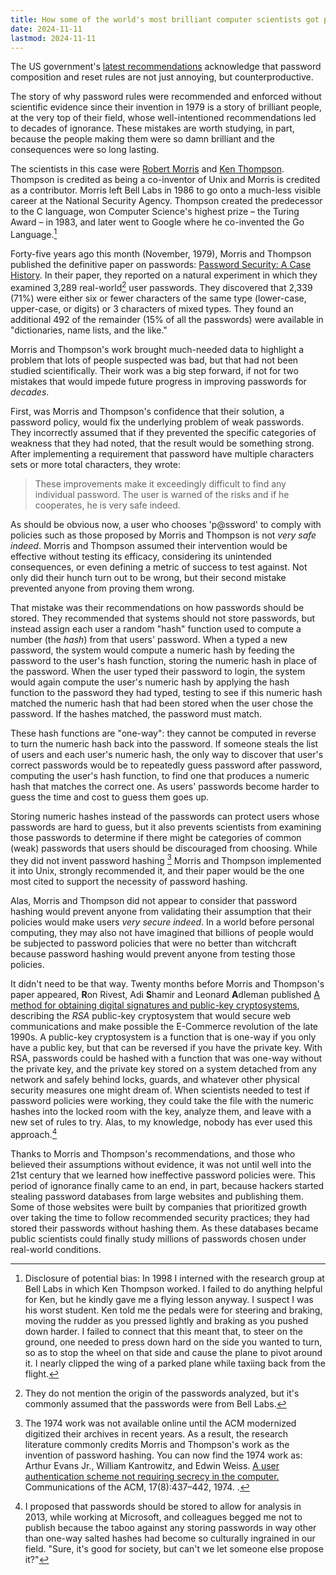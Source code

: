 ```yaml
---
title: How some of the world's most brilliant computer scientists got password policies so wrong
date: 2024-11-11
lastmod: 2024-11-11
---
```


The US government's [latest recommendations](https://pages.nist.gov/800-63-4/sp800-63b.html#appA) acknowledge that password composition and reset rules are not just annoying, but counterproductive.

The story of why password rules were recommended and enforced without scientific evidence since their invention in 1979 is a story of brilliant people, at the very top of their field, whose well-intentioned recommendations led to decades of ignorance. These mistakes are worth studying, in part, because the people making them were so damn brilliant and the consequences were so long lasting.

The scientists in this case were [Robert Morris](https://en.wikipedia.org/wiki/Robert_Morris_(cryptographer)) and [Ken Thompson](https://en.wikipedia.org/wiki/Ken_Thompson). Thompson is credited as being a co-inventor of Unix and Morris is credited as a contributor. Morris left Bell Labs in 1986 to go onto a much-less visible career at the National Security Agency. Thompson created the predecessor to the C language, won Computer Science's highest prize – the Turing Award – in 1983, and later went to Google where he co-invented the Go Language.[^bias]

Forty-five years ago this month (November, 1979), Morris and Thompson published the definitive paper on passwords: [Password Security: A Case History](https://dl.acm.org/doi/pdf/10.1145/359168.359172). In their paper, they reported on a natural experiment in which they examined 3,289 real-world[^password-source] user passwords. They discovered that 2,339 (71\%) were either six or fewer characters of the same type (lower-case, upper-case, or digits) or 3 characters of mixed types. They found an additional 492 of the remainder (15\% of all the passwords) were available in "dictionaries, name lists, and the like."

Morris and Thompson's work brought much-needed data to highlight a problem that lots of people suspected was bad, but that had not been studied scientifically. Their work was a big step forward, if not for two mistakes that would impede future progress in improving passwords for *decades*.

First, was Morris and Thompson's confidence that their solution, a password policy, would fix the underlying problem of weak passwords. They incorrectly assumed that if they prevented the specific categories of weakness that they had noted, that the result would be something strong. After implementing a requirement that password have multiple characters sets or more total characters, they wrote:

> These improvements make it exceedingly difficult to  find any individual password. The user is warned of the  risks and if he cooperates, he is very safe indeed.

As should be obvious now, a user who chooses 'p@ssword' to comply with policies such as those proposed by Morris and Thompson is not *very safe indeed*. Morris and Thompson assumed their intervention would be effective without testing its efficacy, considering its unintended consequences, or even defining a metric of success to test against. Not only did their hunch turn out to be wrong, but their second mistake prevented anyone from proving them wrong.

That mistake was their recommendations on how passwords should be stored. They recommended that systems should not store passwords, but instead assign each user a random "hash" function used to compute a number (the *hash*) from that users' password. When a typed a new password, the system would compute a numeric hash by feeding the password to the user's hash function, storing the numeric hash in place of the password. When the user typed their password to login, the system would again compute the user's numeric hash by applying the hash function to the password they had typed, testing to see if this numeric hash matched the numeric hash that had been stored when the user chose the password. If the hashes matched, the password must match.

These hash functions are "one-way": they cannot be computed in reverse to turn the numeric hash back into the password. If someone steals the list of users and each user's numeric hash, the only way to discover that user's correct passwords would be to repeatedly guess password after password, computing the user's hash function, to find one that produces a numeric hash that matches the correct one. As users' passwords become harder to guess the time and cost to guess them goes up.

Storing numeric hashes instead of the passwords can protect users whose passwords are hard to guess, but it also prevents scientists from examining those passwords to determine if there might be categories of common (weak) passwords that users should be discouraged from choosing. While they did not invent password hashing [^password-hashing-invention] Morris and Thompson implemented it into Unix, strongly recommended it, and their paper would be the one most cited to support the necessity of password hashing.

Alas, Morris and Thompson did not appear to consider that password hashing would prevent anyone from validating their assumption that their policies would make users *very secure indeed*. In a world before personal computing, they may also not have imagined that billions of people would be subjected to password policies that were no better than witchcraft because password hashing would prevent anyone from testing those policies.

It didn't need to be that way. Twenty months before Morris and Thompson's paper appeared, **R**on Rivest, Adi **S**hamir and Leonard **A**dleman published [A method for obtaining digital signatures and public-key cryptosystems](https://dl.acm.org/doi/10.1145/359340.359342), describing the *RSA* public-key cryptosystem that would secure web communications and make possible the E-Commerce revolution of the late 1990s. A public-key cryptosystem is a function that is one-way if you only have a public key, but that can be reversed if you have the private key. With RSA, passwords could be hashed with a function that was one-way without the private key, and the private key stored on a system detached from any network and safely behind locks, guards, and whatever other physical security measures one might dream of. When scientists needed to test if password policies were working, they could take the file with the numeric hashes into the locked room with the key, analyze them, and leave with a new set of rules to try. Alas, to my knowledge, nobody has ever used this approach.[^microsoft]

Thanks to Morris and Thompson's recommendations, and those who believed their assumptions without evidence, it was not until well into the 21st century that we learned how ineffective password policies were. This period of ignorance finally came to an end, in part, because hackers started stealing password databases from large websites and publishing them. Some of those websites were built by companies that prioritized growth over taking the time to follow recommended security practices; they had stored their passwords without hashing them. As these databases became public scientists could finally study millions of passwords chosen under real-world conditions.



[^bias]: Disclosure of potential bias: In 1998 I interned with the research group at Bell Labs in which Ken Thompson worked. I failed to do anything helpful for Ken, but he kindly gave me a flying lesson anyway. I suspect I was his worst student. Ken told me the pedals were for steering and braking, moving the rudder as you pressed lightly and braking as you pushed down harder. I failed to connect that this meant that, to steer on the ground, one needed to press down hard on the side you wanted to turn, so as to stop the wheel on that side and cause the plane to pivot around it. I nearly clipped the wing of a parked plane while taxiing back from the flight.

[^password-source]: They do not mention the origin of the passwords analyzed, but it's commonly assumed that the passwords were from Bell Labs.

[^password-hashing-invention]: The 1974 work was not available online until the ACM modernized digitized their archives in recent years. As a result, the research literature commonly credits Morris and Thompson's work as the invention of password hashing. You can now find the 1974 work as:<br/> Arthur Evans Jr., William Kantrowitz, and Edwin Weiss. [A user authentication scheme not requiring secrecy in the computer.](https://dl.acm.org/doi/pdf/10.1145/361082.361087) Communications of the ACM, 17(8):437–442, 1974.
.

[^microsoft]: I proposed that passwords should be stored to allow for analysis in 2013, while working at Microsoft, and colleagues begged me not to publish because the taboo against any storing passwords in way other than one-way salted hashes had become so culturally ingrained in our field. "Sure, it's good for society, but can't we let someone else propose it?"
